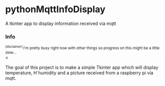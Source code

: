 # pythonMqttInfoDisplay
A tkinter app to display information received via mqtt


### Info
<sub>
  <sup>
    [disclaimer]
  </sup>
I'm pretty busy right now with other things so progress on this might be a little slow... 
</sub>
  <br><
 
The goal of this project is to make a simple Tkinter app which will display temperature, H´humidity and a picture received from a raspberry pi via mqtt.
